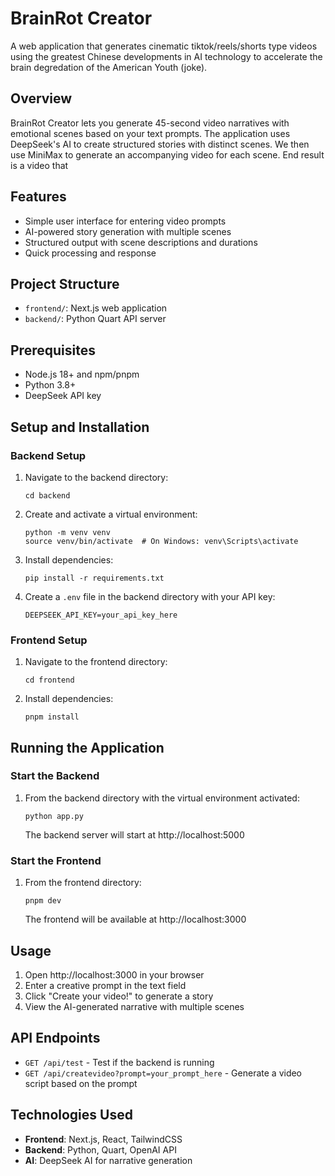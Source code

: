 # BrainRot Creator

A web application that generates cinematic tiktok/reels/shorts type videos using the greatest Chinese developments in AI technology to accelerate the brain degredation of the American Youth (joke). 

## Overview

BrainRot Creator lets you generate 45-second video narratives with emotional scenes based on your text prompts. The application uses DeepSeek's AI to create structured stories with distinct scenes. We then use MiniMax to generate an accompanying video for each scene. End result is a video that 

## Features

- Simple user interface for entering video prompts
- AI-powered story generation with multiple scenes
- Structured output with scene descriptions and durations
- Quick processing and response

## Project Structure

- `frontend/`: Next.js web application
- `backend/`: Python Quart API server

## Prerequisites

- Node.js 18+ and npm/pnpm
- Python 3.8+
- DeepSeek API key

## Setup and Installation

### Backend Setup

1. Navigate to the backend directory:
   ```
   cd backend
   ```

2. Create and activate a virtual environment:
   ```
   python -m venv venv
   source venv/bin/activate  # On Windows: venv\Scripts\activate
   ```

3. Install dependencies:
   ```
   pip install -r requirements.txt
   ```

4. Create a `.env` file in the backend directory with your API key:
   ```
   DEEPSEEK_API_KEY=your_api_key_here
   ```

### Frontend Setup

1. Navigate to the frontend directory:
   ```
   cd frontend
   ```

2. Install dependencies:
   ```
   pnpm install
   ```

## Running the Application

### Start the Backend

1. From the backend directory with the virtual environment activated:
   ```
   python app.py
   ```
   The backend server will start at http://localhost:5000

### Start the Frontend

1. From the frontend directory:
   ```
   pnpm dev
   ```
   The frontend will be available at http://localhost:3000

## Usage

1. Open http://localhost:3000 in your browser
2. Enter a creative prompt in the text field
3. Click "Create your video!" to generate a story
4. View the AI-generated narrative with multiple scenes

## API Endpoints

- `GET /api/test` - Test if the backend is running
- `GET /api/createvideo?prompt=your_prompt_here` - Generate a video script based on the prompt

## Technologies Used

- **Frontend**: Next.js, React, TailwindCSS
- **Backend**: Python, Quart, OpenAI API
- **AI**: DeepSeek AI for narrative generation
